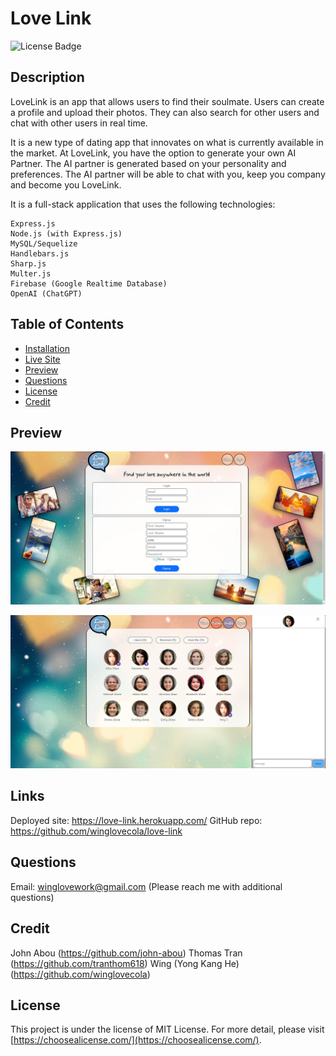 # Love Link
![License Badge](https://img.shields.io/badge/license-MIT%20License-lightgreen)


## Description

LoveLink is an app that allows users to find their soulmate. Users can create a profile and upload their photos. They can also search for other users and chat with other users in real time.

It is a new type of dating app that innovates on what is currently available in the market. At LoveLink, you have the option to generate your own AI Partner. The AI partner is generated based on your personality and preferences. The AI partner will be able to chat with you, keep you company and become you LoveLink.

It is a full-stack application that uses the following technologies:
```
Express.js
Node.js (with Express.js) 
MySQL/Sequelize
Handlebars.js
Sharp.js
Multer.js
Firebase (Google Realtime Database)
OpenAI (ChatGPT)
```

## Table of Contents

- [Installation](#installation)
- [Live Site](#livesite)
- [Preview](#preview)
- [Questions](#questions)
- [License](#license)
- [Credit](#credit)



## Preview

![Screenshot 1](https://github.com/winglovecola/love-link/blob/main/public/assets/img/site/screenshot1.jpg?raw=true)

![Screenshot 2](https://github.com/winglovecola/love-link/blob/main/public/assets/img/site/screenshot2.jpg?raw=true)



## Links
Deployed site: https://love-link.herokuapp.com/
GitHub repo: https://github.com/winglovecola/love-link


## Questions

Email: winglovework@gmail.com (Please reach me with additional questions)



## Credit

John Abou (https://github.com/john-abou)
Thomas Tran (https://github.com/tranthom618)
Wing (Yong Kang He) (https://github.com/winglovecola)


## License

This project is under the license of MIT License. For more detail, please visit [https://choosealicense.com/](https://choosealicense.com/).







